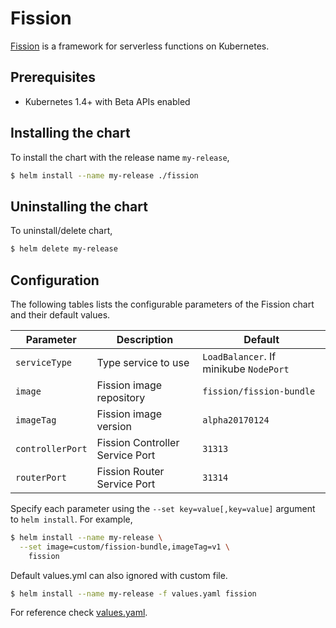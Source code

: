 # Fission

[Fission](http://fission.io/) is a framework for serverless functions on Kubernetes.


## Prerequisites

- Kubernetes 1.4+ with Beta APIs enabled


## Installing the chart

To install the chart with the release name `my-release`,

```bash
$ helm install --name my-release ./fission
```

## Uninstalling the chart

To uninstall/delete chart,

```bash
$ helm delete my-release
```

## Configuration
The following tables lists the configurable parameters of the Fission chart and their default values.

| Parameter                  | Description                                | Default                                                    |
| -----------------------    | ----------------------------------         | ---------------------------------------------------------- |
| `serviceType`              | Type service to use                        | `LoadBalancer`. If minikube `NodePort`                     |
| `image`                    | Fission image repository                   | `fission/fission-bundle`                                   |
| `imageTag`                 | Fission image version                      | `alpha20170124`                                            |
| `controllerPort`           | Fission Controller Service Port            | `31313`                                                    |
| `routerPort`               | Fission Router Service Port                | `31314`                                                    |

Specify each parameter using the `--set key=value[,key=value]` argument to `helm install`. For example,

```bash
$ helm install --name my-release \
  --set image=custom/fission-bundle,imageTag=v1 \
    fission
```

Default values.yml can also ignored with custom file.
```bash
$ helm install --name my-release -f values.yaml fission
```

For reference check [values.yaml](values.yaml).




